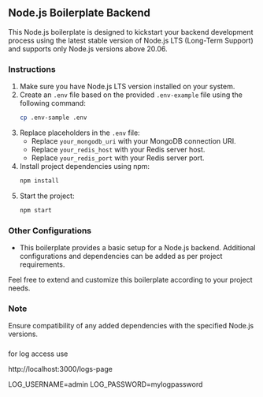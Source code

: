 ## Node.js Boilerplate Backend

This Node.js boilerplate is designed to kickstart your backend development process using the latest stable version of Node.js LTS (Long-Term Support) and supports only Node.js versions above 20.06.

### Instructions

1. Make sure you have Node.js LTS version installed on your system.
2. Create an `.env` file based on the provided `.env-example` file using the following command:
   ```bash
   cp .env-sample .env
   ```
3. Replace placeholders in the `.env` file:
   - Replace `your_mongodb_uri` with your MongoDB connection URI.
   - Replace `your_redis_host` with your Redis server host.
   - Replace `your_redis_port` with your Redis server port.
4. Install project dependencies using npm:
   ```bash
   npm install
   ```
5. Start the project:
   ```bash
   npm start
   ```

### Other Configurations

- This boilerplate provides a basic setup for a Node.js backend. Additional configurations and dependencies can be added as per project requirements.

Feel free to extend and customize this boilerplate according to your project needs.

### Note

Ensure compatibility of any added dependencies with the specified Node.js versions.


###

for log access use 

http://localhost:3000/logs-page

LOG_USERNAME=admin
LOG_PASSWORD=mylogpassword